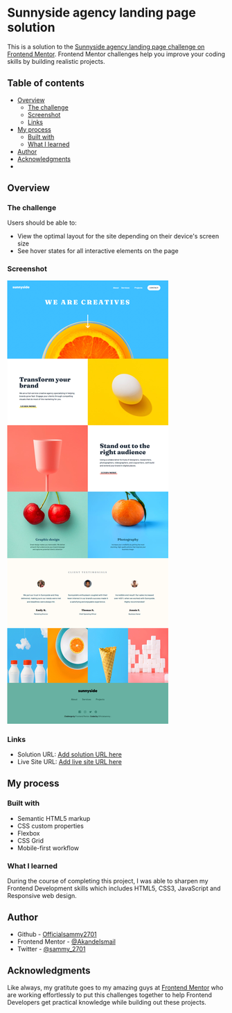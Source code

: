 # Sunnyside agency landing page solution

This is a solution to the [Sunnyside agency landing page challenge on Frontend Mentor](https://www.frontendmentor.io/challenges/sunnyside-agency-landing-page-7yVs3B6ef). Frontend Mentor challenges help you improve your coding skills by building realistic projects.

## Table of contents

- [Overview](#overview)
  - [The challenge](#the-challenge)
  - [Screenshot](#screenshot)
  - [Links](#links)
- [My process](#my-process)
  - [Built with](#built-with)
  - [What I learned](#what-i-learned)
- [Author](#author)
- [Acknowledgments](#acknowledgments)
- 
## Overview

### The challenge

Users should be able to:

- View the optimal layout for the site depending on their device's screen size
- See hover states for all interactive elements on the page

### Screenshot

![](./screenshot.jpg)

### Links

- Solution URL: [Add solution URL here](https://your-solution-url.com)
- Live Site URL: [Add live site URL here](https://your-live-site-url.com)

## My process

### Built with

- Semantic HTML5 markup
- CSS custom properties
- Flexbox
- CSS Grid
- Mobile-first workflow

### What I learned

During the course of completing this project, I was able to sharpen my Frontend Development skills which includes HTML5, CSS3, JavaScript and Responsive web design.

## Author

- Github - [Officialsammy2701](https://github.com/Officialsammy2701)
- Frontend Mentor - [@AkandeIsmail](https://www.frontendmentor.io/profile/AkandeIsmail)
- Twitter - [@sammy_2701](https://www.twitter.com/sammy_2701)

## Acknowledgments

Like always, my gratitute goes to my amazing guys at [Frontend Mentor](https://www.frontendmentor.io) who are working effortlessly to put this challenges together to help Frontend Developers get practical knowledge while building out these projects.
